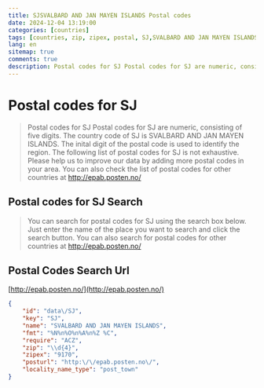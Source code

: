 ```yaml
---
title: SJSVALBARD AND JAN MAYEN ISLANDS Postal codes 
date: 2024-12-04 13:19:00
categories: [countries]
tags: [countries, zip, zipex, postal, SJ,SVALBARD AND JAN MAYEN ISLANDS]
lang: en
sitemap: true
comments: true
description: Postal codes for SJ Postal codes for SJ are numeric, consisting of five digits. The country code of SJ is SVALBARD AND JAN MAYEN ISLANDS. The inital digit of the postal code is used to identify the region. The following list of postal codes for SJ is not exhaustive. Please help us to improve our data by adding more postal codes in your area. You can also check the list of postal codes for other countries at http://epab.posten.no/
---
```


# Postal codes for SJ
> Postal codes for SJ Postal codes for SJ are numeric, consisting of five digits. The country code of SJ is SVALBARD AND JAN MAYEN ISLANDS. The inital digit of the postal code is used to identify the region. The following list of postal codes for SJ is not exhaustive. Please help us to improve our data by adding more postal codes in your area. You can also check the list of postal codes for other countries at http://epab.posten.no/

## Postal codes for SJ Search 
> You can search for postal codes for SJ using the search box below. Just enter the name of the place you want to search and click the search button. You can also search for postal codes for other countries at http://epab.posten.no/

## Postal Codes Search Url

[http://epab.posten.no/](http://epab.posten.no/)
```json
{
    "id": "data\/SJ",
    "key": "SJ",
    "name": "SVALBARD AND JAN MAYEN ISLANDS",
    "fmt": "%N%n%O%n%A%n%Z %C",
    "require": "ACZ",
    "zip": "\\d{4}",
    "zipex": "9170",
    "posturl": "http:\/\/epab.posten.no\/",
    "locality_name_type": "post_town"
}
```
